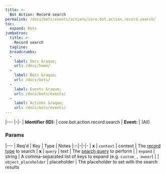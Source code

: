 ```yaml
---
title: >-
  Bot Action: Record search
permalink: /docs/bots/events/actions/core.bot.action.record.search/
toc:
  expand: Bots
jumbotron:
  title: >-
    Record search
  tagline: 
  breadcrumbs:
  -
    label: Docs &raquo;
    url: /docs/home/
  -
    label: Bots &raquo;
    url: /docs/bots/
  -
    label: Events &raquo;
    url: /docs/bots/events/
  -
    label: Actions &raquo;
    url: /docs/bots/events/
---
```


|---
|-|-
| **Identifier (ID):** | core.bot.action.record.search
| **Event:** | (All)

### Params

|---
| Req'd | Key | Type | Notes 
|:-:|-|-|-
| **x** | `context` | context | The [record type](/docs/records/types/) to search
| **x** | `query` | text | The [search query](/docs/search/) to perform
|  | `expand` | string | A comma-separated list of keys to expand (e.g. `custom_, owner`)
|  | `object_placeholder` | placeholder | The placeholder to set with the search results
